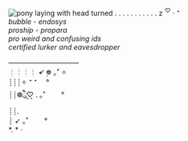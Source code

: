 ![pony laying with head turned](https://github.com/bubblegum-nightmares/bubblegum-nightmares/assets/172998241/fd33bd38-1242-45ef-b172-ab400b98a909)  . . . . . . . . . . . z <sup>♡</sup> ‧ ⁺<br>
*bubble - endosys <br>
proship - propara <br>
pro weird and confusing ids <br>
certified lurker and eavesdropper* 



—————————— <br>
                            ┊┊┊┊ ➶ ❁۪ ｡˚  ✧ <br>
                            ┊┊┊✧ ⁺    ⁺ 　° <br>
                            ┊┊❁ཻུ۪۪♡ ͎. ｡˚  　　° <br>
                            ┊┊. <br>
                            ┊ ➶ ｡˚  　　° <br>
                            *.           *    · <br>

